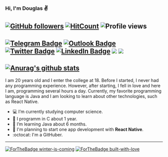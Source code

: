 ### Hi, I'm Douglas ✌️
[![GitHub followers](https://img.shields.io/github/followers/douglazhs.svg?style=social&label=Follow&maxAge=2592000)](https://github.com/douglazhs?tab=followers)
[![HitCount](http://hits.dwyl.com/douglazhs/douglazhs.svg)](http://hits.dwyl.com/douglazhs/douglazhs)
![Profile views](https://gpvc.arturio.dev/douglazhs)
---
[![Telegram Badge](https://img.shields.io/badge/Telegram-2CA5E0?style=for-the-badge&logo=telegram&logoColor=white)](https://t.me/douglazhs)
[![Outlook Badge](https://img.shields.io/badge/Microsoft_Outlook-0078D4?style=for-the-badge&logo=microsoft-outlook&logoColor=white)](https://outllok.com/doug123.henrique)
[![Twitter Badge](https://img.shields.io/badge/Twitter-1DA1F2?style=for-the-badge&logo=twitter&logoColor=white)](https://twitter.com/douglazhsp)
[![LinkedIn Badge](https://img.shields.io/badge/LinkedIn-0077B5?style=for-the-badge&logo=linkedin&logoColor=white)](https://www.linkedin.com/in/douglas-henrique-de-souza-pereira-7a1a6416b/)
[![](https://img.shields.io/badge/C-00599C?style=for-the-badge&logo=c&logoColor=white)]()
[![](https://img.shields.io/badge/Java-ED8B00?style=for-the-badge&logo=java&logoColor=white)]()
---
[![Anurag's github stats](https://github-readme-stats.vercel.app/api?username=douglazhs&theme=blue-green)](https://github.com/douglazhs/github-readme-stats)
---
I am 20 years old and I enter the college at 18. Before I started, I never had any programming experience. However, after starting, I fell in love and here I am, programming several hours a day. Currently, my favorite programming language is Java and I am looking to learn about other technologies, such as React Native.

- 💻 I’m currently studying computer science.
- 🔧 I programm in C about 1 year.
- 📌 I’m learning Java about 6 months.
- 📱       I'm planning to start one app development with **React Native**.
- :octocat: I'm a GitHuber.
---
[![ForTheBadge winter-is-coming](http://ForTheBadge.com/images/badges/winter-is-coming.svg)](http://ForTheBadge.com)
[![ForTheBadge built-with-love](http://ForTheBadge.com/images/badges/built-with-love.svg)](https://GitHub.com/douglazhs/)
